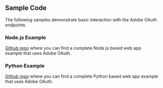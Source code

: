 ## Sample Code

The following samples demonstrate basic interaction with the Adobe OAuth endpoints.


### Node.js Example

[Github repo](https://github.com/AdobeDocs/adobeio-auth/tree/stage/OAuth/samples/adobe-auth-node) where you can find a complete Node.js based web app example that uses Adobe OAuth.


### Python Example

[Github repo](https://github.com/AdobeDocs/adobeio-auth/tree/stage/OAuth/samples/adobe-auth-python) where you can find a complete Python based web app example that uses Adobe OAuth.
